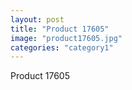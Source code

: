 ```yaml
---
layout: post
title: "Product 17605"
image: "product17605.jpg"
categories: "category1"
---
```

Product 17605
